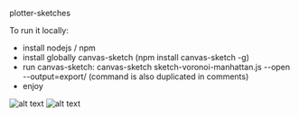 plotter-sketches

To run it locally:
- install nodejs / npm
- install globally canvas-sketch (npm install canvas-sketch -g)
- run canvas-sketch: canvas-sketch sketch-voronoi-manhattan.js --open --output=export/ (command is also duplicated in comments)
- enjoy

![alt text](https://user-images.githubusercontent.com/12106426/95122168-c6dfbc00-0758-11eb-9446-61e6eb28fb65.jpg)
![alt text](https://user-images.githubusercontent.com/12106426/95122199-cfd08d80-0758-11eb-8ab9-b8357d1d3f20.jpg)
